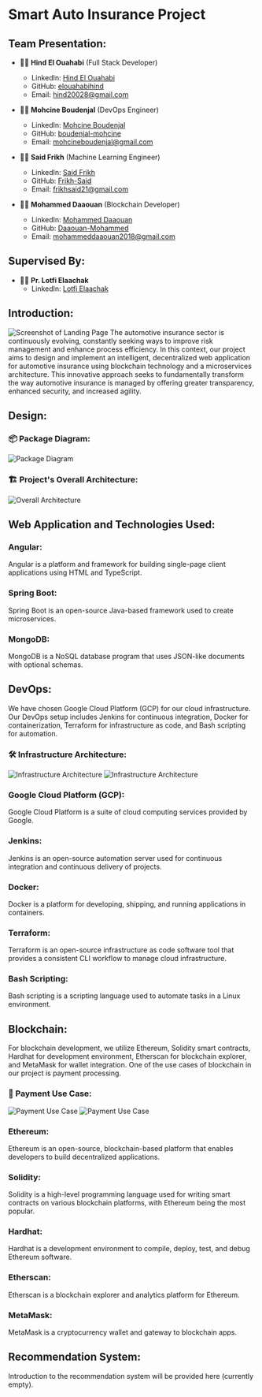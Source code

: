 # Smart Auto Insurance Project

## Team Presentation:
- 👩‍💻 **Hind El Ouahabi** (Full Stack Developer)
  - LinkedIn: [Hind El Ouahabi](https://www.linkedin.com/in/hind-el-ouahabi/)
  - GitHub: [elouahabihind](https://github.com/elouahabihind)
  - Email: hind20028@gmail.com
  
- 👨‍💻 **Mohcine Boudenjal** (DevOps Engineer)
  - LinkedIn: [Mohcine Boudenjal](https://www.linkedin.com/in/mohcineboudenjal/)
  - GitHub: [boudenjal-mohcine](https://github.com/boudenjal-mohcine/)
  - Email: mohcineboudenjal@gmail.com
  
- 👨‍💻 **Said Frikh** (Machine Learning Engineer)
  - LinkedIn: [Said Frikh](https://www.linkedin.com/in/frikh-said/)
  - GitHub: [Frikh-Said](https://github.com/Frikh-Said)
  - Email: frikhsaid21@gmail.com
  
- 👨‍💻 **Mohammed Daaouan** (Blockchain Developer)
  - LinkedIn: [Mohammed Daaouan](https://www.linkedin.com/in/mohammed-daaouan-3020a319a/)
  - GitHub: [Daaouan-Mohammed](https://github.com/Daaouan-Mohammed)
  - Email: mohammeddaaouan2018@gmail.com

## Supervised By:
- 👨‍🏫 **Pr. Lotfi Elaachak**
  - LinkedIn: [Lotfi Elaachak](https://www.linkedin.com/in/lotfi-elaachak-a9202324/)

## Introduction:
![Screenshot of Landing Page](../landing_page_screenshot.png)
The automotive insurance sector is continuously evolving, constantly seeking ways to improve risk management and enhance process efficiency. In this context, our project aims to design and implement an intelligent, decentralized web application for automotive insurance using blockchain technology and a microservices architecture. This innovative approach seeks to fundamentally transform the way automotive insurance is managed by offering greater transparency, enhanced security, and increased agility.

## Design:
### 📦 Package Diagram:
![Package Diagram](../package_diagram.png)
### 🏗️ Project's Overall Architecture:
![Overall Architecture](../overall_architecture.png)

## Web Application and Technologies Used:

### Angular:
Angular is a platform and framework for building single-page client applications using HTML and TypeScript.

### Spring Boot:
Spring Boot is an open-source Java-based framework used to create microservices.

### MongoDB:
MongoDB is a NoSQL database program that uses JSON-like documents with optional schemas.

## DevOps:
We have chosen Google Cloud Platform (GCP) for our cloud infrastructure. Our DevOps setup includes Jenkins for continuous integration, Docker for containerization, Terraform for infrastructure as code, and Bash scripting for automation.

### 🛠️ Infrastructure Architecture:
![Infrastructure Architecture](../infrastructure_architecture.png)
![Infrastructure Architecture](../infrastructure_architecture_2.png)

### Google Cloud Platform (GCP):
Google Cloud Platform is a suite of cloud computing services provided by Google.

### Jenkins:
Jenkins is an open-source automation server used for continuous integration and continuous delivery of projects.

### Docker:
Docker is a platform for developing, shipping, and running applications in containers.

### Terraform:
Terraform is an open-source infrastructure as code software tool that provides a consistent CLI workflow to manage cloud infrastructure.

### Bash Scripting:
Bash scripting is a scripting language used to automate tasks in a Linux environment.



## Blockchain:
For blockchain development, we utilize Ethereum, Solidity smart contracts, Hardhat for development environment, Etherscan for blockchain explorer, and MetaMask for wallet integration. One of the use cases of blockchain in our project is payment processing.

### 💸 Payment Use Case:
![Payment Use Case](../payment_use_case.png)
![Payment Use Case](../payment_use_case_2.png)

### Ethereum:
Ethereum is an open-source, blockchain-based platform that enables developers to build decentralized applications.

### Solidity:
Solidity is a high-level programming language used for writing smart contracts on various blockchain platforms, with Ethereum being the most popular.

### Hardhat:
Hardhat is a development environment to compile, deploy, test, and debug Ethereum software.

### Etherscan:
Etherscan is a blockchain explorer and analytics platform for Ethereum.

### MetaMask:
MetaMask is a cryptocurrency wallet and gateway to blockchain apps.

## Recommendation System:
Introduction to the recommendation system will be provided here (currently empty).
